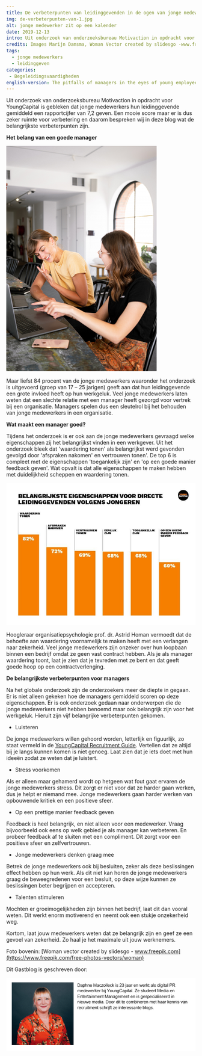 ```yaml
---
title: De verbeterpunten van leidinggevenden in de ogen van jonge medewerkers
img: de-verbeterpunten-van-1.jpg
alt: jonge medewerker zit op een kalender
date: 2019-12-13
intro: Uit onderzoek van onderzoeksbureau Motivaction in opdracht voor YoungCapital is gebleken dat jonge medewerkers hun leidinggevende gemiddeld een rapportcijfer van 7,2 geven. Een mooie score maar er is dus zeker ruimte voor verbetering. Daarom bespreken wij in deze blog wat de belangrijkste verbeterpunten voor leidingevenden zijn, in de ogen van jonge medewerkers.
credits: Images Marijn Damsma, Woman Vector created by slidesgo -www.freepik.com (https://www.freepik.com/free-photos-vectors/woman) Author Daphne Maczolleck en Marijn Damsma
tags: 
  - jonge medewerkers
  - leidinggeven
categories:
 - Begeleidingsvaardigheden
english-version: The pitfalls of managers in the eyes of young employees
---
```


Uit onderzoek van onderzoeksbureau Motivaction in opdracht voor YoungCapital is gebleken dat jonge medewerkers hun leidinggevende gemiddeld een rapportcijfer van 7,2 geven. Een mooie score maar er is dus zeker ruimte voor verbetering en daarom bespreken wij in deze blog wat de belangrijkste verbeterpunten zijn.

**Het belang van een goede manager**

![Foto van vrouwen in gesprek op het werk](./de-verbeterpunten-van-2.png)

Maar liefst 84 procent van de jonge medewerkers waaronder het onderzoek is uitgevoerd (groep van 17 – 25 jarigen) geeft aan dat hun leidinggevende een grote invloed heeft op hun werkgeluk. Veel jonge medewerkers laten weten dat een slechte relatie met een manager heeft gezorgd voor vertrek bij een organisatie. Managers spelen dus een sleutelrol bij het behouden van jonge medewerkers in een organisatie.

**Wat maakt een manager goed?**

Tijdens het onderzoek is er ook aan de jonge medewerkers gevraagd welke eigenschappen zij het belangrijkst vinden in een werkgever. Uit het onderzoek bleek dat 'waardering tonen' als belangrijkst werd gevonden gevolgd door 'afspraken nakomen' en vertrouwen tonen'. De top 6 is compleet met de eigenschappen 'toegankelijk zijn' en 'op een goede manier feedback geven'. Wat opvalt is dat alle eigenschappen te maken hebben met duidelijkheid scheppen en waardering tonen.

![Belangrijkste eigenschappen van werkgevers volgens jonge medewerkers tot 25 jaar](./de-verbeterpunten-van-3.jpg)

Hoogleraar organisatiepsychologie prof. dr. Astrid Homan vermoedt dat de behoefte aan waardering voornamelijk te maken heeft met een verlangen naar zekerheid. Veel jonge medewerkers zijn onzeker over hun loopbaan binnen een bedrijf omdat ze geen vast contract hebben. Als je als manager waardering toont, laat je zien dat je tevreden met ze bent en dat geeft goede hoop op een contractverlenging.

**De belangrijkste verbeterpunten voor managers**

Na het globale onderzoek zijn de onderzoekers meer de diepte in gegaan. Er is niet alleen gekeken hoe de managers gemiddeld scoren op deze eigenschappen. Er is ook onderzoek gedaan naar onderwerpen die de jonge medewerkers niet hebben benoemd maar ook belangrijk zijn voor het werkgeluk. Hieruit zijn vijf belangrijke verbeterpunten gekomen.

*   Luisteren

De jonge medewerkers willen gehoord worden, letterlijk en figuurlijk, zo staat vermeld in de [YoungCapital Recruitment Guide](https://www.youngcapital.nl/werkgevers/recruitment-guide-aanvragen). Vertellen dat ze altijd bij je langs kunnen komen is niet genoeg. Laat zien dat je iets doet met hun ideeën zodat ze weten dat je luistert.

*   Stress voorkomen

Als er alleen maar gehamerd wordt op hetgeen wat fout gaat ervaren de jonge medewerkers stress. Dit zorgt er niet voor dat ze harder gaan werken, dus je helpt er niemand mee. Jonge medewerkers gaan harder werken van opbouwende kritiek en een positieve sfeer.

*   Op een prettige manier feedback geven

Feedback is heel belangrijk, en niet alleen voor een medewerker. Vraag bijvoorbeeld ook eens op welk gebied je als manager kan verbeteren. En probeer feedback af te sluiten met een compliment. Dit zorgt voor een positieve sfeer en zelfvertrouwen.

*   Jonge medewerkers denken graag mee

Betrek de jonge medewerkers ook bij besluiten, zeker als deze beslissingen effect hebben op hun werk. Als dit niet kan horen de jonge medewerkers graag de beweegredenen voor een besluit, op deze wijze kunnen ze beslissingen beter begrijpen en accepteren.

*   Talenten stimuleren

Mochten er groeimogelijkheden zijn binnen het bedrijf, laat dit dan vooral weten. Dit werkt enorm motiverend en neemt ook een stukje onzekerheid weg.

Kortom, laat jouw medewerkers weten dat ze belangrijk zijn en geef ze een gevoel van zekerheid. Zo haal je het maximale uit jouw werknemers.

Foto bovenin: [Woman vector created by slidesgo - www.freepik.com](https://www.freepik.com/free-photos-vectors/woman)

Dit Gastblog is geschreven door:

![Foto en mini bio Daphne](./de-verbeterpunten-van-3.png)